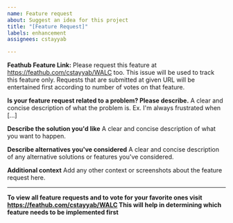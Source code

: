```yaml
---
name: Feature request
about: Suggest an idea for this project
title: "[Feature Request]"
labels: enhancement
assignees: cstayyab

---
```


**Feathub Feature Link:** Please request this feature at https://feathub.com/cstayyab/WALC too. This issue will be used to track this feature only. Requests that are submitted at given URL will be entertained first according to number of votes on that feature.

**Is your feature request related to a problem? Please describe.**
A clear and concise description of what the problem is. Ex. I'm always frustrated when [...]

**Describe the solution you'd like**
A clear and concise description of what you want to happen.

**Describe alternatives you've considered**
A clear and concise description of any alternative solutions or features you've considered.

**Additional context**
Add any other context or screenshots about the feature request here.

---
**To view all feature requests and to vote for your favorite ones visit https://feathub.com/cstayyab/WALC This will help in determining which feature needs to be implemented first**

